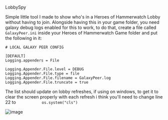 LobbySpy

Simple little tool I made to show who's in a Heroes of Hammerwatch Lobby without having to join. 
Alongside having this in your game folder, you need galaxy debug logs enabled for this to work, to do that, create a file called `GalaxyPeer.ini` inside your Heroes of Hammerwatch Game folder and put the following in it:

```
# LOCAL GALAXY PEER CONFIG

[DEFAULT]
Logging.appenders = File

Logging.Appender.File.level = DEBUG
Logging.Appender.File.type = file
Logging.Appender.File.filename = GalaxyPeer.log
Logging.Appender.File.truncate = true
```

The list should update on lobby refreshes, if using on windows, to get it to clear the screen properly with each refresh i think you'll need to change line 22 to 
`			os.system("cls")`

![image](https://user-images.githubusercontent.com/8881764/123543015-90156000-d744-11eb-9766-1337eef846d7.png)
